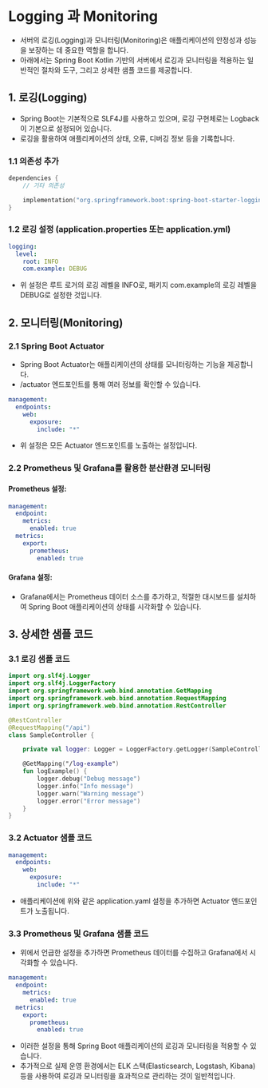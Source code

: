 # Logging 과 Monitoring

- 서버의 로깅(Logging)과 모니터링(Monitoring)은 애플리케이션의 안정성과 성능을 보장하는 데 중요한 역할을 합니다. 
- 아래에서는 Spring Boot Kotlin 기반의 서버에서 로깅과 모니터링을 적용하는 일반적인 절차와 도구, 그리고 상세한 샘플 코드를 제공합니다.

## 1. 로깅(Logging)

- Spring Boot는 기본적으로 SLF4J를 사용하고 있으며, 로깅 구현체로는 Logback이 기본으로 설정되어 있습니다. 
- 로깅을 활용하여 애플리케이션의 상태, 오류, 디버깅 정보 등을 기록합니다.

### 1.1 의존성 추가

```kotlin
dependencies {
    // 기타 의존성

    implementation("org.springframework.boot:spring-boot-starter-logging")
}
```

### 1.2 로깅 설정 (application.properties 또는 application.yml)

```yaml
logging:
  level:
    root: INFO
    com.example: DEBUG
```

- 위 설정은 루트 로거의 로깅 레벨을 INFO로, 패키지 com.example의 로깅 레벨을 DEBUG로 설정한 것입니다.

## 2. 모니터링(Monitoring)

### 2.1 Spring Boot Actuator

- Spring Boot Actuator는 애플리케이션의 상태를 모니터링하는 기능을 제공합니다. 
- /actuator 엔드포인트를 통해 여러 정보를 확인할 수 있습니다.

```yaml
management:
  endpoints:
    web:
      exposure:
        include: "*"
```

- 위 설정은 모든 Actuator 엔드포인트를 노출하는 설정입니다.

### 2.2 Prometheus 및 Grafana를 활용한 분산환경 모니터링

####  Prometheus 설정:

```yaml
management:
  endpoint:
    metrics:
      enabled: true
  metrics:
    export:
      prometheus:
        enabled: true
```

#### Grafana 설정:

- Grafana에서는 Prometheus 데이터 소스를 추가하고, 적절한 대시보드를 설치하여 Spring Boot 애플리케이션의 상태를 시각화할 수 있습니다.

## 3. 상세한 샘플 코드

### 3.1 로깅 샘플 코드

```kotlin
import org.slf4j.Logger
import org.slf4j.LoggerFactory
import org.springframework.web.bind.annotation.GetMapping
import org.springframework.web.bind.annotation.RequestMapping
import org.springframework.web.bind.annotation.RestController

@RestController
@RequestMapping("/api")
class SampleController {

    private val logger: Logger = LoggerFactory.getLogger(SampleController::class.java)

    @GetMapping("/log-example")
    fun logExample() {
        logger.debug("Debug message")
        logger.info("Info message")
        logger.warn("Warning message")
        logger.error("Error message")
    }
}
```

### 3.2 Actuator 샘플 코드

```yaml
management:
  endpoints:
    web:
      exposure:
        include: "*"
```

- 애플리케이션에 위와 같은 application.yaml 설정을 추가하면 Actuator 엔드포인트가 노출됩니다.

### 3.3 Prometheus 및 Grafana 샘플 코드

- 위에서 언급한 설정을 추가하면 Prometheus 데이터를 수집하고 Grafana에서 시각화할 수 있습니다.

```yaml
management:
  endpoint:
    metrics:
      enabled: true
  metrics:
    export:
      prometheus:
        enabled: true
```

- 이러한 설정을 통해 Spring Boot 애플리케이션의 로깅과 모니터링을 적용할 수 있습니다. 
- 추가적으로 실제 운영 환경에서는 ELK 스택(Elasticsearch, Logstash, Kibana) 등을 사용하여 로깅과 모니터링을 효과적으로 관리하는 것이 일반적입니다.